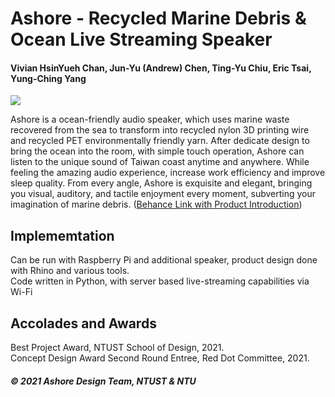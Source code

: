 # Ashore - Recycled Marine Debris & Ocean Live Streaming Speaker
#### Vivian HsinYueh Chan, Jun-Yu (Andrew) Chen, Ting-Yu Chiu, Eric Tsai, Yung-Ching Yang
![](https://i.imgur.com/cHsbmay.png)

Ashore is a ocean-friendly audio speaker, which uses marine waste recovered from the sea to transform into recycled nylon 3D printing wire and recycled PET environmentally friendly yarn. After dedicate design to bring the ocean into the room, with simple touch operation, Ashore can listen to the unique sound of Taiwan coast anytime and anywhere. While feeling the amazing audio experience, increase work efficiency and improve sleep quality.
From every angle, Ashore is exquisite and elegant, bringing you visual, auditory, and tactile enjoyment every moment, subverting your imagination of marine debris. ([Behance Link with Product Introduction](https://www.behance.net/gallery/117282479/Ashore))

## Implememtation
Can be run with Raspberry Pi and additional speaker, product design done with Rhino and various tools.\
Code written in Python, with server based live-streaming capabilities via Wi-Fi

## Accolades and Awards
Best Project Award, NTUST School of Design, 2021.\
Concept Design Award Second Round Entree, Red Dot Committee, 2021.
  

##### © 2021 Ashore Design Team, NTUST & NTU
